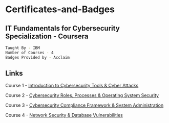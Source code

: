 # Certificates-and-Badges

## IT Fundamentals for Cybersecurity Specialization - Coursera
```bash
Taught By - IBM
Number of Courses - 4
Badges Provided by - Acclaim
```
## Links
Course 1 - [Introduction to Cybersecurity Tools & Cyber Attacks](https://www.coursera.org/account/accomplishments/certificate/XD942VKTT22R)

Course 2 - [Cybersecurity Roles, Processes & Operating System Security](
https://www.coursera.org/account/accomplishments/certificate/LB7X7MXQ75XN)

Course 3 - [Cybersecurity Compliance Framework & System Administration](
https://www.coursera.org/account/accomplishments/certificate/QXWPQXHVR38P)

Course 4 - [Network Security & Database Vulnerabilities](https://www.coursera.org/account/accomplishments/certificate/FFNAVN5J3SK9)
